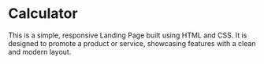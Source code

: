 # Calculator
This is a simple, responsive Landing Page built using HTML and CSS. It is designed to promote a product or service, showcasing features with a clean and modern layout.
